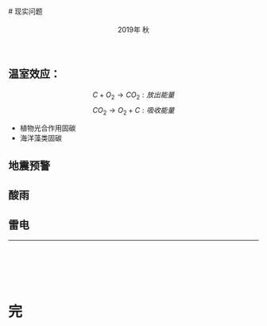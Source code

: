 <link type="text/css" rel="stylesheet" href="/css/GitHub_Word.css">
<br><br>
# 现实问题
<br><br>
<center> 2019年 秋</center>
<br><br>

## 温室效应：
$$C + O_2 \rightarrow CO_2:放出能量$$
$$ CO_2 \rightarrow O_2+C :吸收能量 $$

- 植物光合作用固碳
- 海洋藻类固碳

## 地震预警

## 酸雨

## 雷电

---
<br><br><br><br>
# 完

<br><br><br><br>